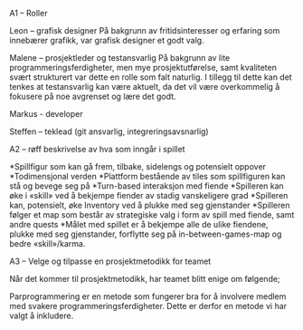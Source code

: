 A1 – Roller

Leon – grafisk designer
På bakgrunn av fritidsinteresser og erfaring som innebærer grafikk, var grafisk designer et godt valg. 

Malene – prosjektleder og testansvarlig
På bakgrunn av lite programmeringsferdigheter, men mye prosjektutførelse, samt kvaliteten svært strukturert var dette en rolle som falt naturlig. I tillegg til dette kan det tenkes at testansvarlig kan være aktuelt, da det vil være overkommelig å fokusere på noe avgrenset og lære det godt. 

Markus - developer

Steffen – teklead (git ansvarlig, integreringsavsnarlig)


A2 – røff beskrivelse av hva som inngår i spillet

*Spillfigur som kan gå frem, tilbake, sidelengs og potensielt oppover
*Todimensjonal verden
	*Plattform bestående av tiles som spillfiguren kan stå og bevege seg på 
*Turn-based interaksjon med fiende
*Spilleren kan øke i «skill» ved å bekjempe fiender av stadig vanskeligere grad
*Spilleren kan, potensielt, øke Inventory ved å plukke med seg gjenstander 
*Spilleren følger et map som består av strategiske valg i form av spill med fiende, samt andre quests
*Målet med spillet er å bekjempe alle de ulike fiendene, plukke med seg gjenstander, forflytte seg på in-between-games-map og bedre «skill»/karma.

A3 – Velge og tilpasse en prosjektmetodikk for teamet

Når det kommer til prosjektmetodikk, har teamet blitt enige om følgende;

Parprogrammering er en metode som fungerer bra for å involvere medlem med svakere programmeringsferdigheter. Dette er derfor en metode vi har valgt å inkludere.


